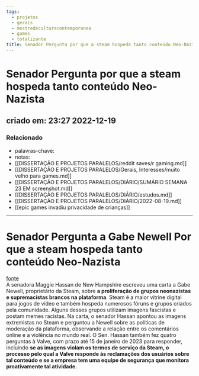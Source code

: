 ```yaml
---
tags:
  - projetos
  - gerais
  - mestredeculturacontemporanea
  - games
  - totalizante
title: Senador Pergunta por que a steam hospeda tanto conteúdo Neo-Nazista
---
```


# Senador Pergunta por que a steam hospeda tanto conteúdo Neo-Nazista

## criado em: 23:27 2022-12-19

### Relacionado

- palavras-chave: 
- notas: 
- [[DISSERTAÇÃO E PROJETOS PARALELOS/reddit saves/r gaming.md]]
- [[DISSERTAÇÃO E PROJETOS PARALELOS/Gerais, Interesses/muito velho para games.md]]
- [[DISSERTAÇÃO E PROJETOS PARALELOS/DIÁRIO/SUMÁRIO SEMANA 23 EM screenshot.md]]
- [[DISSERTAÇÃO E PROJETOS PARALELOS/DIÁRIO/estudos.md]]
- [[DISSERTAÇÃO E PROJETOS PARALELOS/DIÁRIO/2022-08-19.md]]
- [[epic games invadiu privacidade de crianças]]
---

# Senador Pergunta a Gabe Newell Por que a steam hospeda tanto conteúdo Neo-Nazista

[fonte](https://www.vice.com/en/article/dy79na/senator-asks-gabe-newell-why-steam-hosts-so-much-neo-nazi-content)  
A senadora Maggie Hassan de New Hampshire escreveu uma carta a Gabe Newell, proprietário da Steam, sobre **a proliferação de grupos neonazistas e supremacistas brancos na plataforma**. Steam é a maior vitrine digital para jogos de vídeo e também hospeda numerosos fóruns e grupos criados pela comunidade. Alguns desses grupos utilizam imagens fascistas e postam memes racistas. Na carta, o senador Hassan apontou as imagens extremistas no Steam e perguntou a Newell sobre as políticas de moderação da plataforma, observando a relação entre os comentários online e a violência no mundo real. O Sen. Hassan também fez quatro perguntas à Valve, com prazo até 15 de janeiro de 2023 para responder, incluindo **se as imagens violam os termos de serviço da Steam, o processo pelo qual a Valve responde às reclamações dos usuários sobre tal conteúdo e se a empresa tem uma equipe de segurança que monitora proativamente tal atividade.**
